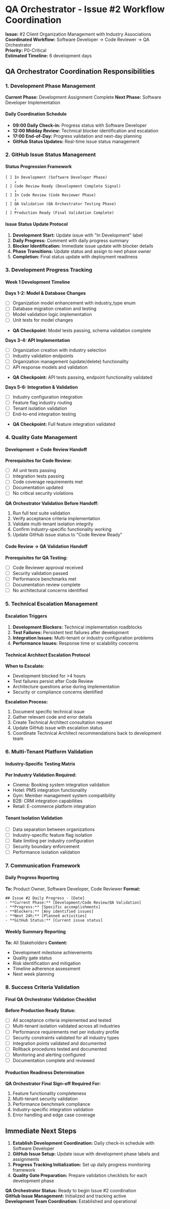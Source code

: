 # QA Orchestrator - Issue #2 Workflow Coordination

**Issue:** #2 Client Organization Management with Industry Associations  
**Coordinated Workflow:** Software Developer → Code Reviewer → QA Orchestrator  
**Priority:** P0-Critical  
**Estimated Timeline:** 6 development days  

## QA Orchestrator Coordination Responsibilities

### 1. Development Phase Management
**Current Phase:** Development Assignment Complete
**Next Phase:** Software Developer Implementation

#### Daily Coordination Schedule
- **09:00 Daily Check-in:** Progress status with Software Developer
- **12:00 Midday Review:** Technical blocker identification and escalation
- **17:00 End-of-Day:** Progress validation and next-day planning
- **GitHub Status Updates:** Real-time issue status management

### 2. GitHub Issue Status Management

#### Status Progression Framework
```
[ ] In Development (Software Developer Phase)
    ↓
[ ] Code Review Ready (Development Complete Signal)
    ↓  
[ ] In Code Review (Code Reviewer Phase)
    ↓
[ ] QA Validation (QA Orchestrator Testing Phase)
    ↓
[ ] Production Ready (Final Validation Complete)
```

#### Issue Status Update Protocol
1. **Development Start:** Update issue with "In Development" label
2. **Daily Progress:** Comment with daily progress summary
3. **Blocker Identification:** Immediate issue update with blocker details
4. **Phase Transitions:** Update status and assign to next phase owner
5. **Completion:** Final status update with deployment readiness

### 3. Development Progress Tracking

#### Week 1 Development Timeline
**Days 1-2: Model & Database Changes**
- [ ] Organization model enhancement with industry_type enum
- [ ] Database migration creation and testing
- [ ] Model validation logic implementation
- [ ] Unit tests for model changes
- **QA Checkpoint:** Model tests passing, schema validation complete

**Days 3-4: API Implementation**
- [ ] Organization creation with industry selection
- [ ] Industry validation endpoints
- [ ] Organization management (update/delete) functionality
- [ ] API response models and validation
- **QA Checkpoint:** API tests passing, endpoint functionality validated

**Days 5-6: Integration & Validation**
- [ ] Industry configuration integration
- [ ] Feature flag industry routing
- [ ] Tenant isolation validation
- [ ] End-to-end integration testing
- **QA Checkpoint:** Full feature integration validated

### 4. Quality Gate Management

#### Development → Code Review Handoff
**Prerequisites for Code Review:**
- [ ] All unit tests passing
- [ ] Integration tests passing
- [ ] Code coverage requirements met
- [ ] Documentation updated
- [ ] No critical security violations

**QA Orchestrator Validation Before Handoff:**
1. Run full test suite validation
2. Verify acceptance criteria implementation
3. Validate multi-tenant isolation integrity
4. Confirm industry-specific functionality working
5. Update GitHub issue status to "Code Review Ready"

#### Code Review → QA Validation Handoff
**Prerequisites for QA Testing:**
- [ ] Code Reviewer approval received
- [ ] Security validation passed
- [ ] Performance benchmarks met
- [ ] Documentation review complete
- [ ] No architectural concerns identified

### 5. Technical Escalation Management

#### Escalation Triggers
1. **Development Blockers:** Technical implementation roadblocks
2. **Test Failures:** Persistent test failures after development
3. **Integration Issues:** Multi-tenant or industry configuration problems
4. **Performance Issues:** Response time or scalability concerns

#### Technical Architect Escalation Protocol
**When to Escalate:**
- Development blocked for >4 hours
- Test failures persist after Code Review
- Architecture questions arise during implementation
- Security or compliance concerns identified

**Escalation Process:**
1. Document specific technical issue
2. Gather relevant code and error details
3. Create Technical Architect consultation request
4. Update GitHub issue with escalation status
5. Coordinate Technical Architect recommendations back to development team

### 6. Multi-Tenant Platform Validation

#### Industry-Specific Testing Matrix
**Per Industry Validation Required:**
- Cinema: Booking system integration validation
- Hotel: PMS integration functionality
- Gym: Member management system compatibility
- B2B: CRM integration capabilities
- Retail: E-commerce platform integration

#### Tenant Isolation Validation
- [ ] Data separation between organizations
- [ ] Industry-specific feature flag isolation
- [ ] Rate limiting per industry configuration
- [ ] Security boundary enforcement
- [ ] Performance isolation validation

### 7. Communication Framework

#### Daily Progress Reporting
**To:** Product Owner, Software Developer, Code Reviewer
**Format:** 
```
## Issue #2 Daily Progress - [Date]
- **Current Phase:** [Development/Code Review/QA Validation]
- **Progress:** [Specific accomplishments]
- **Blockers:** [Any identified issues]
- **Next 24h:** [Planned activities]
- **GitHub Status:** [Current issue status]
```

#### Weekly Summary Reporting
**To:** All Stakeholders
**Content:**
- Development milestone achievements
- Quality gate status
- Risk identification and mitigation
- Timeline adherence assessment
- Next week planning

### 8. Success Criteria Validation

#### Final QA Orchestrator Validation Checklist
**Before Production Ready Status:**
- [ ] All acceptance criteria implemented and tested
- [ ] Multi-tenant isolation validated across all industries
- [ ] Performance requirements met per industry profile
- [ ] Security constraints validated for all industry types
- [ ] Integration points validated and documented
- [ ] Rollback procedures tested and documented
- [ ] Monitoring and alerting configured
- [ ] Documentation complete and reviewed

#### Production Readiness Determination
**QA Orchestrator Final Sign-off Required For:**
1. Feature functionality completeness
2. Multi-tenant security validation
3. Performance benchmark compliance
4. Industry-specific integration validation
5. Error handling and edge case coverage

## Immediate Next Steps

1. **Establish Development Coordination:** Daily check-in schedule with Software Developer
2. **GitHub Issue Setup:** Update issue with development phase labels and assignments
3. **Progress Tracking Initialization:** Set up daily progress monitoring framework
4. **Quality Gate Preparation:** Prepare validation checklists for each development phase

**QA Orchestrator Status:** Ready to begin Issue #2 coordination  
**GitHub Issue Management:** Initialized and tracking active  
**Development Team Coordination:** Established and operational
